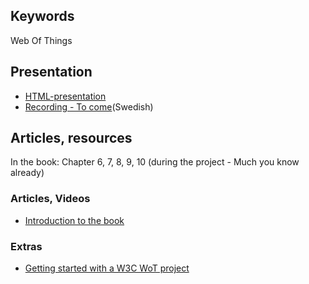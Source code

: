 ## Keywords
Web Of Things

## Presentation
- [HTML-presentation](https://rawgit.com/1dv527/syllabus/master/lectures/04/index.html#/)
- [Recording - To come](#)(Swedish)

## Articles, resources
In the book: Chapter 6, 7, 8, 9, 10 (during the project - Much you know already)

### Articles, Videos
- [Introduction to the book](https://www.youtube.com/watch?v=FdqA4QyWuPY)


### Extras
- [Getting started with a W3C WoT project](https://www.youtube.com/watch?v=xgkglOZiF9M)
